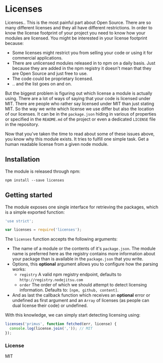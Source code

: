 # Licenses

Licenses.. This is the most painful part about Open Source. There are so many
different licenses and they all have different restrictions. In order to know
the license footprint of your project you need to know how your modules are
licensed. You might be interested in your license footprint because:

- Some licenses might restrict you from selling your code or using it for
  commercial applications.
- There are unlicensed modules released in to npm on a daily basis. Just
  because they are added in the npm registry it doesn't mean that they are Open
  Source and just free to use.
- The code could be proprietary licensed.
- .. and the list goes on and on.

But the biggest problem is figuring out which license a module is actually
using. There are a lot of ways of saying that your code is licensed under MIT.
There are people who rather say licensed under MIT than just stating MIT. So the
way we write which license we use differ but also the location of our licenses.
It can be in the `package.json` hiding in various of properties or specified in
the `README.md` of the project or even a dedicated `LICENSE` file in the
repository.

Now that you've taken the time to read about some of these issues above, you
know why this module exists. It tries to fulfill one simple task. Get a human
readable license from a given node module.

## Installation

The module is released through npm:

```
npm install --save licenses
```

## Getting started

The module exposes one single interface for retrieving the packages, which is a
simple exported function:

```js
'use strict';

var licenses = require('licenses');
```

The `licenses` function accepts the following arguments:

- The name of a module or the contents of it's `package.json`. The module name
  is preferred here as the registry contains more information about your package
  than is available in the `package.json` that you write.
- Options, this **optional** argument allows you to configure how the parsing
  works:
  - `registry` A valid npm registry endpoint, defaults to
  `http://registry.nodejitsu.com`
  - `order` The order of which we should attempt to detect licensing
  information. Defaults to: `[npm, github, content]`.
- And as last the callback function which receives an **optional** error or
  undefined as first argument and an `Array` of licenses (as people can dual
  license their code) or undefined.

With this knowledge, we can simply start detecting licensing using:

```js
licenses('primus', function fetched(err, license) {
  console.log(license.join(',')); // MIT
});
```

### License

MIT
